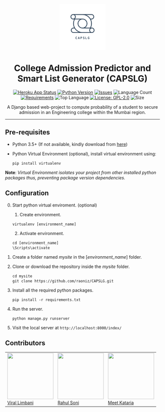 <p align="center"><img src="./static/icons/logo.png" border="0" alt="CAPSLG Logo" height="150px" width="150px"></p>

<h1 align="center"> College Admission Predictor and<br> Smart List Generator (CAPSLG) </h1>

<span align="center">
  
[![Heroku App Status](https://img.shields.io/badge/heroku-up-brightgreen.svg?style=for-the-badge)](https://capslg.herokuapp.com)
[![Python Version](https://img.shields.io/pypi/pyversions/Django.svg?style=for-the-badge)](https://www.python.org/downloads/)
[![Issues](https://img.shields.io/github/issues/raoniz/CAPSLG.svg?style=for-the-badge)](https://github.com/raoniz/CAPSLG/issues)
![Language Count](https://img.shields.io/github/languages/count/raoniz/CAPSLG.svg?style=for-the-badge&color=orange)
[![Requirements](https://img.shields.io/requires/github/raoniz/CAPSLG.svg?style=for-the-badge)](https://github.com/raoniz/CAPSLG/blob/master/requirements.txt)
![Top Language](https://img.shields.io/github/languages/top/raoniz/CAPSLG.svg?style=for-the-badge&color=red)
[![License: GPL-2.0](https://img.shields.io/badge/License-GPL--3.0-success.svg?style=for-the-badge)](https://opensource.org/licenses/GPL-3.0)
![Size](https://img.shields.io/github/repo-size/raoniz/CAPSLG.svg?style=for-the-badge&color=yellow)




A Django based web-project to compute probability of a student to secure admission in an Engineering college within the Mumbai region.


</span>

----

## Pre-requisites

* Python 3.5+ (If not available, kindly download from [here](https://www.python.org/downloads/))
* Python Virtual Environment (optional), install virtual environment using:

  ```console
  pip install virtualenv
  ```

**Note**: *Virtual Environment isolates your project from other installed python packages thus, preventing package version dependencies.*

## Configuration

0. Start python virtual enviroment. (optional)
    1. Create environment.

      ```console
      virtualenv [environment_name]
      ```

    2. Activate environment.
  
      ```console
      cd [environment_name]      
      \Scripts\activate
      ```
1. Create a folder named *mysite* in the [*environment_name*] folder.
2. Clone or download the repository inside the *mysite* folder.

      ```console
      cd mysite
      git clone https://github.com/raoniz/CAPSLG.git
      ```
       
3. Install all the required python packages.

      ```console
      pip install -r requirements.txt
      ```
      
4. Run the server.
      ```console
      python manage.py runserver
      ```

5. Visit the local server at `http://localhost:8000/index/`

## Contributors

<table>
    <td>
        <a href="https://github.com/Vir-al">
            <img src="https://github.com/Vir-al.png" height=150px width=150px><br>
            Viral Limbani
        </a>
    </td>
    <td>
        <a href="https://github.com/raoniz">
            <img src="https://github.com/raoniz.png" height=150px width=150px><br>
            Rahul Soni
        </a>
    </td>
    <td>
        <a href="https://github.com/meetkk">
            <img src="https://github.com/meetkk.png" height=150px width=150px><br>
            Meet Kataria
        </a>
    </td>
</table>
